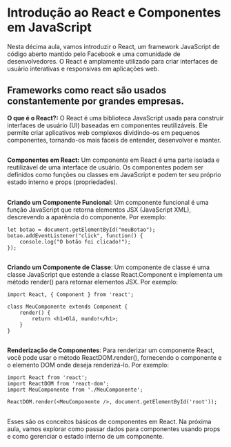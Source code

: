 ## <h1> Introdução ao React e Componentes em JavaScript</h1>

Nesta décima aula, vamos introduzir o React, um framework JavaScript de código aberto mantido pelo Facebook e uma comunidade de desenvolvedores. O React é amplamente utilizado para criar interfaces de usuário interativas e responsivas em aplicações web.

## Frameworks como react são usados constantemente por grandes empresas.


**O que é o React?:**
O React é uma biblioteca JavaScript usada para construir interfaces de usuário (UI) baseadas em componentes reutilizáveis. Ele permite criar aplicativos web complexos dividindo-os em pequenos componentes, tornando-os mais fáceis de entender, desenvolver e manter.
##


**Componentes em React:** 
Um componente em React é uma parte isolada e reutilizável de uma interface de usuário. Os componentes podem ser definidos como funções ou classes em JavaScript e podem ter seu próprio estado interno e props (propriedades).
##


**Criando um Componente Funcional**: Um componente funcional é uma função JavaScript que retorna elementos JSX (JavaScript XML), descrevendo a aparência do componente. Por exemplo:
```
let botao = document.getElementById("meuBotao");
botao.addEventListener("click", function() {
    console.log("O botão foi clicado!");
});

```

##  



**Criando um Componente de Classe**: Um componente de classe é uma classe JavaScript que estende a classe React.Component e implementa um método render() para retornar elementos JSX. Por exemplo:
```
import React, { Component } from 'react';

class MeuComponente extends Component {
    render() {
        return <h1>Olá, mundo!</h1>;
    }
}

```

##  


**Renderização de Componentes**: Para renderizar um componente React, você pode usar o método ReactDOM.render(), fornecendo o componente e o elemento DOM onde deseja renderizá-lo. Por exemplo:
```
import React from 'react';
import ReactDOM from 'react-dom';
import MeuComponente from './MeuComponente';

ReactDOM.render(<MeuComponente />, document.getElementById('root'));
```

##  


Esses são os conceitos básicos de componentes em React. Na próxima aula, vamos explorar como passar dados para componentes usando props e como gerenciar o estado interno de um componente.
